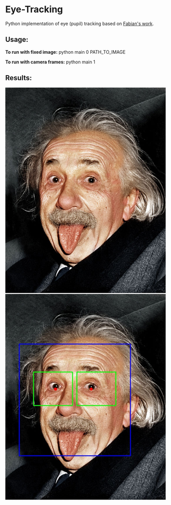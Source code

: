 # Eye-Tracking

Python implementation of eye (pupil) tracking based on [Fabian's work](http://www.inb.uni-luebeck.de/fileadmin/files/PUBPDFS/TiBa11b.pdf). 

## Usage:
**To run with fixed image:**
python main 0 PATH_TO_IMAGE

**To run with camera frames:**
python main 1

## Results:
![ ](./images/einstein.jpg)
![ ](./images/result.jpg)